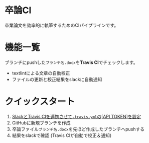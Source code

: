 # 卒論CI
卒業論文を効率的に執筆するためのCIパイプラインです。

# 機能一覧
ブランチにpushした`ブランチ名.docx`を**Travis CI**でチェックします。
- textlintによる文章の自動校正
- ファイルの更新と校正結果をslackに自動通知

# クイックスタート
1. [SlackとTravis CIを連携させて`.travis.yml`の[API TOKEN]を設定](https://qiita.com/nwtgck/items/17840855cb76f60fa1fe)
2. GitHubに新規ブランチを作成
3. 卒論ファイル`ブランチ名.docx`を先ほど作成したブランチへpushする
4. 結果をslackで確認 (Travis CIが自動で校正＆通知)